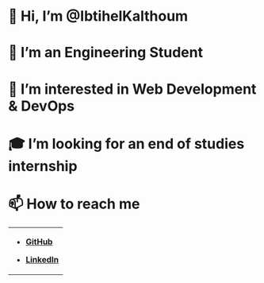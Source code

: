  # 👋 Hi, I’m @IbtihelKalthoum
 # 🌱 I’m an Engineering Student
 # 👀 I’m interested in Web Development & DevOps
 # 🎓 I’m looking for an end of studies internship
 # 📫 How to reach me 
<table cellspacing="1" cellpadding="2" valign="middle" style="border-collapse: collapse; border: none;">
  <tbody>
    <tr style="border: none;">
      <td style="border: none;">

- **[GitHub](https://github.com/IbtihelKalthoum)**
- **[LinkedIn](https://www.linkedin.com/in/ibtihel-kalthoum-818218208/)**

  </tbody>
</table>

